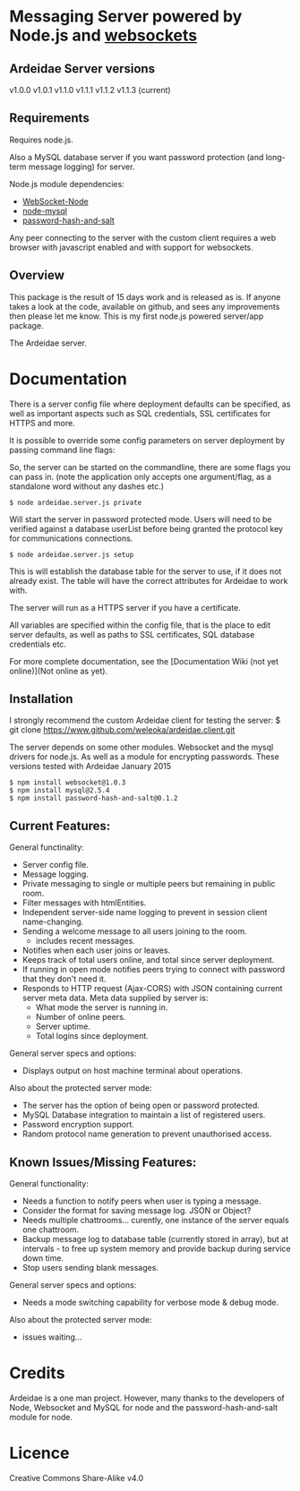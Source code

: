 
Messaging Server powered by Node.js and [websockets](https://github.com/theturtle32/WebSocket-Node)
=================================================

Ardeidae Server versions
---------------
v1.0.0
v1.0.1
v1.1.0
v1.1.1
v1.1.2
v1.1.3 (current)



Requirements
---------------

Requires node.js.

Also a MySQL database server if you want password protection (and long-term message logging) for server.

Node.js module dependencies:
* [WebSocket-Node](https://github.com/theturtle32/WebSocket-Node)
* [node-mysql](https://github.com/felixge/node-mysql)
* [password-hash-and-salt](https://github.com/florianheinemann/password-hash-and-salt)

Any peer connecting to the server with the custom client requires a web browser with javascript enabled and with support for websockets.



Overview
--------

This package is the result of 15 days work and is released as is. If anyone takes a look at the code, available on github, and sees any improvements then please let me know. This is my first node.js powered server/app package.

The Ardeidae server.



Documentation
=============

There is a server config file where deployment defaults can be specified, as well as important aspects such as SQL credentials, SSL certificates for HTTPS and more.


It is possible to override some config parameters on server deployment by passing command line flags:

So, the server can be started on the commandline, there are some flags you can pass in.
(note the application only accepts one argument/flag, as a standalone word without any dashes etc.)


	$ node ardeidae.server.js private

Will start the server in password protected mode. Users will need to be verified against a database userList before being granted the protocol key for communications connections.


	$ node ardeidae.server.js setup

This is will establish the database table for the server to use, if it does not already exist.
The table will have the correct attributes for Ardeidae to work with.

The server will run as a HTTPS server if you have a certificate.


All variables are specified within the config file, that is the place to edit server defaults, as well as paths to SSL certificates, SQL database credentials etc.

For more complete documentation, see the [Documentation Wiki (not yet online)](Not online as yet).


Installation
------------

I strongly recommend the custom Ardeidae client for testing the server:
$ git clone https://www.github.com/weleoka/ardeidae.client.git

The server depends on some other modules. Websocket and the mysql drivers for node.js. As well as a module for encrypting passwords. These versions tested with Ardeidae January 2015

    $ npm install websocket@1.0.3
    $ npm install mysql@2.5.4
    $ npm install password-hash-and-salt@0.1.2



Current Features:
-----------------
General functinality:
* Server config file.
* Message logging.
* Private messaging to single or multiple peers but remaining in public room.
* Filter messages with htmlEntities.
* Independent server-side name logging to prevent in session client name-changing.
* Sending a welcome message to all users joining to the room.
	- includes recent messages.
* Notifies when each user joins or leaves.
* Keeps track of total users online, and total since server deployment.
* If running in open mode notifies peers trying to connect with password that they don't need it.
* Responds to HTTP request (Ajax-CORS) with JSON containing current server meta data.
	Meta data supplied by server is:
	- What mode the server is running in.
	- Number of online peers.
	- Server uptime.
	- Total logins since deployment.

General server specs and options:
* Displays output on host machine terminal about operations.

Also about the protected server mode:
* The server has the option of being open or password protected.
* MySQL Database integration to maintain a list of registered users.
* Password encryption support.
* Random protocol name generation to prevent unauthorised access.



Known Issues/Missing Features:
------------------------------
General functionality:
* Needs a function to notify peers when user is typing a message.
* Consider the format for saving message log. JSON or Object?
* Needs multiple chattrooms... curently, one instance of the server equals one chattroom.
* Backup message log to database table (currently stored in array), but at intervals - to free up system memory and provide backup during service down time.
* Stop users sending blank messages.

General server specs and options:
* Needs a mode switching capability for verbose mode & debug mode.

Also about the protected server mode:
* issues waiting...





Credits
==============

Ardeidae is a one man project. However, many thanks to the developers of Node, Websocket and MySQL for node and the password-hash-and-salt module for node.





Licence
==============

Creative Commons Share-Alike v4.0